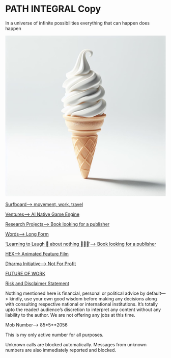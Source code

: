 # PATH INTEGRAL Copy

In a universe of infinite possibilities everything that can happen does happen

![Imagine.jpeg](PATH%20INTEGRAL%20Copy%2058789c05057441ef990eb4b503e7850b/Imagine.jpeg)

[Surfboard—> movement, work, travel](PATH%20INTEGRAL%20Copy%2058789c05057441ef990eb4b503e7850b/Surfboard%E2%80%94%20movement,%20work,%20travel%2077239a1961ca4ce1959fbdf204018ba4.md)

[Ventures—> AI Native Game Engine](PATH%20INTEGRAL%20Copy%2058789c05057441ef990eb4b503e7850b/Ventures%E2%80%94%20AI%20Native%20Game%20Engine%20692cd876d32e4108bc0839b384ecd66e.md)

[Research Projects—> Book looking for a publisher](PATH%20INTEGRAL%20Copy%2058789c05057441ef990eb4b503e7850b/Research%20Projects%E2%80%94%20Book%20looking%20for%20a%20publisher%205a29ceea5bf54f64a6d4dc6f91a60357.md)

[Words—> Long Form](PATH%20INTEGRAL%20Copy%2058789c05057441ef990eb4b503e7850b/Words%E2%80%94%20Long%20Form%20ed8500f5e08243f5b8796bfe35f8878d.md)

[‘Learning to Laugh 🤣 about nothing 🤷🏽‍♂️’—> Book looking for a publisher](PATH%20INTEGRAL%20Copy%2058789c05057441ef990eb4b503e7850b/%E2%80%98Learning%20to%20Laugh%20%F0%9F%A4%A3%20about%20nothing%20%F0%9F%A4%B7%F0%9F%8F%BD%E2%80%8D%E2%99%82%EF%B8%8F%E2%80%99%E2%80%94%20Book%20lo%205dcb958f0fa845548869f1b0d9ef7548.md)

[HEX—> Animated Feature Film](PATH%20INTEGRAL%20Copy%2058789c05057441ef990eb4b503e7850b/HEX%E2%80%94%20Animated%20Feature%20Film%20fa053ecef00347c29d30b490984801bc.md)

[Dharma Initiative—> Not For Profit](PATH%20INTEGRAL%20Copy%2058789c05057441ef990eb4b503e7850b/Dharma%20Initiative%E2%80%94%20Not%20For%20Profit%206eba6bb8f373425f8223e58e406cc42a.md)

[FUTURE OF WORK](PATH%20INTEGRAL%20Copy%2058789c05057441ef990eb4b503e7850b/FUTURE%20OF%20WORK%20be3e28c08fd84f0c83df0dbfd81e1114.md)

[Risk and Disclaimer Statement](PATH%20INTEGRAL%20Copy%2058789c05057441ef990eb4b503e7850b/Risk%20and%20Disclaimer%20Statement%20104cef5f0c9342dc97627fd737da56c3.md)

Nothing mentioned here is financial, personal or political advice by default—> kindly, use your own good wisdom before making any decisions along with consulting respective national or international institutions. It’s totally upto the reader/ audience’s discretion to interpret any content without any liability to the author. We are not offering any jobs at this time. 

Mob Number—> 85*5**2056

This is my only active number for all purposes.

Unknown calls are blocked automatically. Messages from unknown numbers are also immediately reported and blocked.